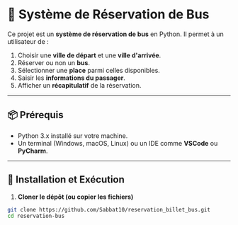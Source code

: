 # 🚌 Système de Réservation de Bus

Ce projet est un **système de réservation de bus** en Python. Il permet à un utilisateur de :

1. Choisir une **ville de départ** et une **ville d'arrivée**.
2. Réserver ou non un **bus**.
3. Sélectionner une **place** parmi celles disponibles.
4. Saisir les **informations du passager**.
5. Afficher un **récapitulatif** de la réservation.

---

## 📦 Prérequis

- Python 3.x installé sur votre machine.
- Un terminal (Windows, macOS, Linux) ou un IDE comme **VSCode** ou **PyCharm**.

---

## 🚀 Installation et Exécution

1. **Cloner le dépôt (ou copier les fichiers)**

```bash
git clone https://github.com/Sabbat10/reservation_billet_bus.git
cd reservation-bus
```
